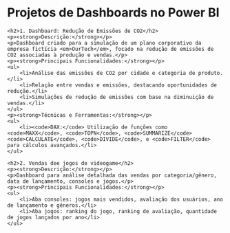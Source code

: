 <!DOCTYPE html>
<html lang="en">
<head>
    <meta charset="UTF-8">
    <meta name="viewport" content="width=device-width, initial-scale=1.0">
    <title>Projetos Power BI</title>
</head>
<body>
    <h1>Projetos de Dashboards no Power BI</h1>

    <h2>1. Dashboard: Redução de Emissões de CO2</h2>
    <p><strong>Descrição:</strong></p>
    <p>Dashboard criado para a simulação de um plano corporativo da empresa fictícia <em>OurTech</em>, focado na redução de emissões de CO2 associadas à produção e vendas.</p>
    <p><strong>Principais Funcionalidades:</strong></p>
    <ul>
        <li>Análise das emissões de CO2 por cidade e categoria de produto.</li>
        <li>Relação entre vendas e emissões, destacando oportunidades de redução.</li>
        <li>Simulações de redução de emissões com base na diminuição de vendas.</li>
    </ul>
    <p><strong>Técnicas e Ferramentas:</strong></p>
    <ul>
        <li><code>DAX:</code> Utilização de funções como <code>MAXX</code>, <code>TOPN</code>, <code>SUMMARIZE</code> <code>CALCULATE</code>, <code>DIVIDE</code>, e <code>FILTER</code> para cálculos avançados.</li>
    </ul>

    <h2>2. Vendas dee jogos de videogame</h2>
    <p><strong>Descrição:</strong></p>
    <p>Dashboard para análise detalhada das vendas por categoria/gênero, data de lançamento, consoles e jogos.</p>
    <p><strong>Principais Funcionalidades:</strong></p>
    <ul>
        <li>Aba consoles: jogos mais vendidos, avaliação dos usuários, ano de lançamento e gêneros.</li>
        <li>Aba jogos: ranking do jogo, ranking de avaliação, quantidade de jogos lançados por ano</li>
    </ul>
</body>
</html>
